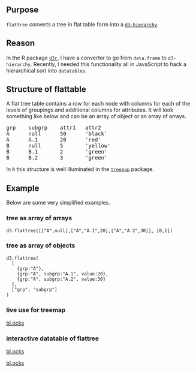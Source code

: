 ## Purpose

`flattree` converts a tree in flat table form into a [`d3-hierarchy`](https://github.com/d3/d3-hierarchy).

## Reason

In the R package [`d3r`](https://github.com/timelyportfolio/d3r), I have a converter to go from `data.frame` to `d3-hierarchy`.  Recently, I needed this functionality all in JavaScript to hack a hierarchical sort into `datatables`.

## Structure of flattable

A flat tree table contains a row for each node with columns for each of the levels of groupings and additional columns for attributes.  It will look something like below and can be an array of object or an array of arrays.

<pre>
grp    subgrp    attr1   attr2
A      null      50      'black'
A      A.1       20      'red'
B      null      5       'yellow'
B      B.1       2       'green'
B      B.2       3       'green'
</pre>

In `R` this structure is well illuminated in the [`treemap`](https://github.com/mtennekes/treemap) package.


## Example

Below are some very simplified examples.

### tree as array of arrays

```
d3.flattree([["A",null],["A","A.1",20],["A","A.2",30]], [0,1])
```

### tree as array of objects

```
d3.flattree(
  [
    {grp:"A"},
    {grp:"A", subgrp:"A.1", value:20},
    {grp:"A", subgrp:"A.2", value:30}
  ],
  ["grp", "subgrp"]
)
```

### live use for treemap

[bl.ocks](https://bl.ocks.org/timelyportfolio/24ee2544ba12c8b7dedf4a472fb784de)

### interactive datatable of flattree

[bl.ocks](https://bl.ocks.org/timelyportfolio/e135afab3838dffd82226655245d3feb)

[bl.ocks](https://bl.ocks.org/timelyportfolio/34b4d053f20759ba19cc5f6655d2ce07)
